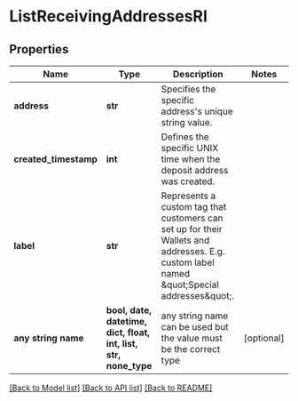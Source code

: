 # ListReceivingAddressesRI


## Properties
Name | Type | Description | Notes
------------ | ------------- | ------------- | -------------
**address** | **str** | Specifies the specific address&#39;s unique string value. | 
**created_timestamp** | **int** | Defines the specific UNIX time when the deposit address was created. | 
**label** | **str** | Represents a custom tag that customers can set up for their Wallets and addresses. E.g. custom label named \&quot;Special addresses\&quot;. | 
**any string name** | **bool, date, datetime, dict, float, int, list, str, none_type** | any string name can be used but the value must be the correct type | [optional]

[[Back to Model list]](../README.md#documentation-for-models) [[Back to API list]](../README.md#documentation-for-api-endpoints) [[Back to README]](../README.md)



